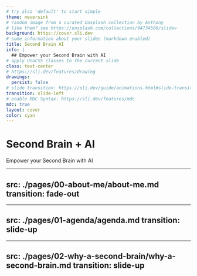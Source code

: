 ```yaml
---
# try also 'default' to start simple
theme: neversink
# random image from a curated Unsplash collection by Anthony
# like them? see https://unsplash.com/collections/94734566/slidev
background: https://cover.sli.dev
# some information about your slides (markdown enabled)
title: Second Brain AI
info: |
  ## Empower your Second Brain with AI
# apply UnoCSS classes to the current slide
class: text-center
# https://sli.dev/features/drawing
drawings:
  persist: false
# slide transition: https://sli.dev/guide/animations.html#slide-transitions
transition: slide-left
# enable MDC Syntax: https://sli.dev/features/mdc
mdc: true
layout: cover
color: cyan
---
```


# Second Brain + AI

Empower your Second Brain with AI


<!--
The last comment block of each slide will be treated as slide notes. It will be visible and editable in Presenter Mode along with the slide. [Read more in the docs](https://sli.dev/guide/syntax.html#notes)
-->
---
src: ./pages/00-about-me/about-me.md
transition: fade-out
---

---
src: ./pages/01-agenda/agenda.md
transition: slide-up
---

---
src: ./pages/02-why-a-second-brain/why-a-second-brain.md
transition: slide-up
---